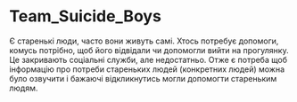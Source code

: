 # Team_Suicide_Boys
Є старенькі люди, часто вони живуть самі. 
Хтось потребує допомоги, комусь потрібно,
щоб його відвідали чи допомогли вийти на прогулянку.
Це закривають соціальні служби, але недостатньо. 
Отже є потреба щоб інформацію про потреби стареньких людей (конкретних людей)
можна було озвучити і бажаючі відкликнутись могли допомогти стареньким людям.
